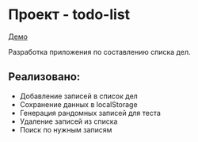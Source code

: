 # Проект - todo-list
[Демо](https://katvick.github.io/todo-list/)

Разработка приложения по составлению списка дел.

## Реализовано:
- Добавление записей в список дел
- Сохранение данных в localStorage
- Генерация рандомных записей для теста
- Удаление записей из списка
- Поиск по нужным записям
